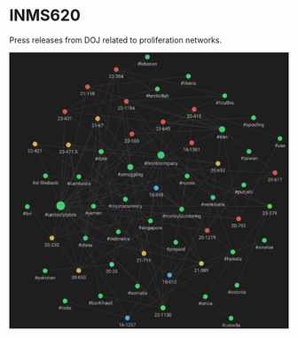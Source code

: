 # INMS620

Press releases from DOJ related to proliferation networks. 

![A network graph](/images/all-all.png)
